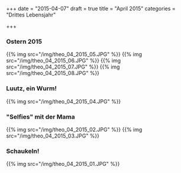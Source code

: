+++
date = "2015-04-07"
draft = true
title = "April 2015"
categories = "Drittes Lebensjahr"

+++

### Ostern 2015
{{% img src="/img/theo_04_2015_05.JPG" %}}
{{% img src="/img/theo_04_2015_06.JPG" %}}
{{% img src="/img/theo_04_2015_07.JPG" %}}
{{% img src="/img/theo_04_2015_08.JPG" %}}

### Luutz, ein Wurm!
{{% img src="/img/theo_04_2015_04.JPG" %}}

### "Selfies" mit der Mama
{{% img src="/img/theo_04_2015_02.JPG" %}}
{{% img src="/img/theo_04_2015_03.JPG" %}}

### Schaukeln!
{{% img src="/img/theo_04_2015_01.JPG" %}}

